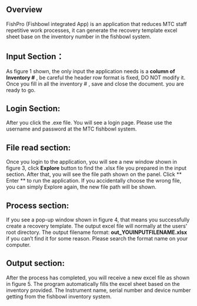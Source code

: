 ## Overview
FishPro (Fishbowl integrated App) is an application that reduces MTC staff repetitive work processes, it can generate the recovery template excel sheet base on the inventory number in the fishbowl system.

## Input Section：
As figure 1 shown, the only input the application needs is a **column of Inventory #** , be careful the header row format is fixed, DO NOT modify it. Once you fill in all the inventory # , save and close the document. you are ready to go.

## Login Section:
After you click the .exe file. You will see a login page. Please use the username and password at the MTC fishbowl system. 

## File read section:
Once you login to the application, you will see a new window shown in figure 3, click **Explore** button to find the .xlsx file you prepared in the input section. After that, you will see the file path shown on the panel. Click ** Enter ** to run the application. If you accidentally choose the wrong file, you can simply Explore again, the new file path will be shown.

## Process section: 
If you see a pop-up window shown in figure 4, that means you successfully create a recovery template. The output excel file will normally at the users' root directory. The output filename format: **out_YOUINPUTFILENAME.xlsx** if you can’t find it for some reason. Please search the format name on your computer. 

## Output section: 
After the process has completed, you will receive a new excel file as shown in figure 5. The program automatically fills the excel sheet based on the inventory provided. The Instrument name, serial number and device number getting from the fishbowl inventory system.
